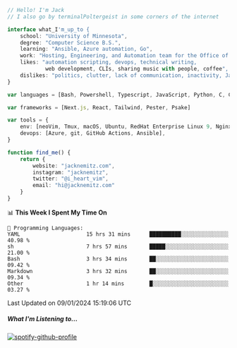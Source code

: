 ```typescript
// Hello! I'm Jack
// I also go by terminalPoltergeist in some corners of the internet

interface what_I'm_up_to {
    school: "University of Minnesota",
    degree: "Computer Science B.S.",
    learning: "Ansible, Azure automation, Go",
    work: "Hosting, Engineering, and Automation team for the Office of Information Technology at UMN",
    likes: "automation scripting, devops, technical writing,
            web development, CLIs, sharing music with people, coffee",
    dislikes: "politics, clutter, lack of communication, inactivity, Java",
}

var languages = [Bash, Powershell, Typescript, JavaScript, Python, C, C++]

var frameworks = [Next.js, React, Tailwind, Pester, Psake]

var tools = {
    env: [neoVim, Tmux, macOS, Ubuntu, RedHat Enterprise Linux 9, Nginx, DigitalOcean, Cloudflare],
    devops: [Azure, git, GitHub Actions, Ansible],
}

function find_me() {
    return {
        website: "jacknemitz.com",
        instagram: "jacknemitz",
        twitter: "@i_heart_vim",
        email: "hi@jacknemitz.com"
    }
}
```

<!--START_SECTION:waka-->
📊 **This Week I Spent My Time On** 

```text
💬 Programming Languages: 
YAML                     15 hrs 31 mins      ██████████░░░░░░░░░░░░░░░   40.98 % 
sh                       7 hrs 57 mins       █████░░░░░░░░░░░░░░░░░░░░   21.00 % 
Bash                     3 hrs 34 mins       ██░░░░░░░░░░░░░░░░░░░░░░░   09.42 % 
Markdown                 3 hrs 32 mins       ██░░░░░░░░░░░░░░░░░░░░░░░   09.34 % 
Other                    1 hr 14 mins        █░░░░░░░░░░░░░░░░░░░░░░░░   03.27 % 
```


 Last Updated on 09/01/2024 15:19:06 UTC
<!--END_SECTION:waka-->

##### What I'm Listening to...

[![spotify-github-profile](https://spotify-github-profile.vercel.app/api/view?uid=jack.nemitz&cover_image=true&show_offline=true&bar_color=53b14f&bar_color_cover=false&background_color=121212FF)](https://spotify-github-profile.vercel.app/api/view?uid=jack.nemitz&redirect=true)

